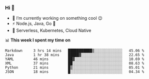 ### Hi 👋

<!--
**nodejh/nodejh** is a ✨ _special_ ✨ repository because its `README.md` (this file) appears on your GitHub profile.

Here are some ideas to get you started:

- 🔭 I’m currently working on ...
- 🌱 I’m currently learning ...
- 👯 I’m looking to collaborate on ...
- 🤔 I’m looking for help with ...
- 💬 Ask me about ...
- 📫 How to reach me: ...
- 😄 Pronouns: ...
- ⚡ Fun fact: ...
-->

- 🔭 I’m currently working on something cool :wink:
- ⚡ Node.js, Java, Go :thought_balloon:
- 🤖 Serverless, Kubernetes, Cloud Native

📊 **This week I spent my time on**

<!--START_SECTION:waka-->

```text
Markdown     3 hrs 14 mins   ███████████▒░░░░░░░░░░░░░   45.06 %
Java         1 hr 38 mins    █████▓░░░░░░░░░░░░░░░░░░░   22.65 %
YAML         46 mins         ██▓░░░░░░░░░░░░░░░░░░░░░░   10.69 %
XML          37 mins         ██░░░░░░░░░░░░░░░░░░░░░░░   08.63 %
Python       21 mins         █▒░░░░░░░░░░░░░░░░░░░░░░░   05.01 %
JSON         18 mins         █░░░░░░░░░░░░░░░░░░░░░░░░   04.34 %
```

<!--END_SECTION:waka-->


<!--
:traffic_light: **Visitors**

![visitors](https://visitor-badge.glitch.me/badge?page_id=nodejh.nodejh)
-->
